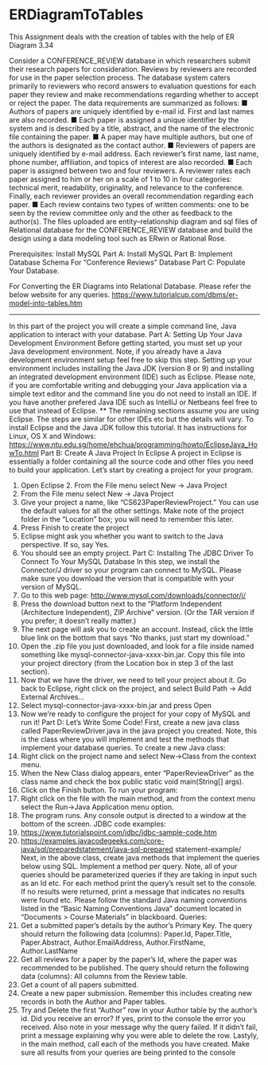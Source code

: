 # ERDiagramToTables
This Assignment deals with the creation of tables with the help of ER Diagram 3.34

Consider a CONFERENCE_REVIEW database in which researchers submit
their research papers for consideration. Reviews by reviewers are recorded
for use in the paper selection process. The database system caters primarily
to reviewers who record answers to evaluation questions for each paper they
review and make recommendations regarding whether to accept or reject
the paper. The data requirements are summarized as follows:
■ Authors of papers are uniquely identified by e-mail id. First and last names
are also recorded.
■ Each paper is assigned a unique identifier by the system and is described
by a title, abstract, and the name of the electronic file containing the paper.
■ A paper may have multiple authors, but one of the authors is designated as
the contact author.
■ Reviewers of papers are uniquely identified by e-mail address. Each reviewer’s first name, last name, phone number, affiliation, and topics of interest are also recorded.
■ Each paper is assigned between two and four reviewers. A reviewer rates
each paper assigned to him or her on a scale of 1 to 10 in four categories:
technical merit, readability, originality, and relevance to the conference.
Finally, each reviewer provides an overall recommendation regarding
each paper.
■ Each review contains two types of written comments: one to be seen by
the review committee only and the other as feedback to the author(s).
The files uploaded are entity–relationship diagram and sql files of Relational database for the CONFERENCE_REVIEW database and build the design using a data modeling tool such as ERwin or Rational Rose.

Prerequisites: Install MySQL
Part A: Install MySQL
Part B: Implement Database Schema For “Conference Reviews” Database
Part C: Populate Your Database.

For Converting the ER Diagrams into Relational Database. Please refer the below website for any queries.
https://www.tutorialcup.com/dbms/er-model-into-tables.htm

---------------------------------------------------------------------------------------------------------------------------------------------------------------------

In this part of the project you will create a simple command line, Java application to interact with
your database.
Part A: Setting Up Your Java Development Environment
Before getting started, you must set up your Java development environment. Note, if you
already have a Java development environment setup feel free to skip this step.
Setting up your environment includes installing the Java JDK (version 8 or 9) and installing an
integrated development environment (IDE) such as Eclipse.
Please note, if you are comfortable writing and debugging your Java application via a simple
text editor and the command line you do not need to install an IDE. If you have another prefered
Java IDE such as IntelliJ or Netbeans feel free to use that instead of Eclipse.
** The remaining sections assume you are using Eclipse. The steps are similar for other IDEs
etc but the details will vary.
To install Eclipse and the Java JDK follow this tutorial. It has instructions for Linux, OS X
and Windows:
https://www.ntu.edu.sg/home/ehchua/programming/howto/EclipseJava_HowTo.html
Part B: Create A Java Project In Eclipse
A project in Eclipse is essentially a folder containing all the source code and other files you need
to build your application. Let’s start by creating a project for your program.
1. Open Eclipse 2. From the File menu select New → Java Project
2. From the File menu select New → Java Project
3. Give your project a name, like “CS623PaperReviewProject.” You can use the default values
for all the other settings. Make note of the project folder in the “Location” box; you will need to
remember this later.
4. Press Finish to create the project
5. Eclipse might ask you whether you want to switch to the Java perspective. If so, say Yes.
6. You should see an empty project.
Part C: Installing The JDBC Driver To Connect To Your MySQL Database
In this step, we install the Connector/J driver so your program can connect to MySQL. Please
make sure you download the version that is compatible with your version of MySQL.
1. Go to this web page: http://www.mysql.com/downloads/connector/j/
2. Press the download button next to the “Platform Independent (Architecture Independent),
ZIP Archive” version. (Or the TAR version if you prefer; it doesn’t really matter.)
3. The next page will ask you to create an account. Instead, click the little blue link on the
bottom that says “No thanks, just start my download.”
4. Open the .zip file you just downloaded, and look for a file inside named something like
mysql-connector-java-xxxx-bin.jar. Copy this file into your project directory (from the Location
box in step 3 of the last section).
5. Now that we have the driver, we need to tell your project about it. Go back to Eclipse, right
click on the project, and select Build Path → Add External Archives…
6. Select mysql-connector-java-xxxx-bin.jar and press Open
7. Now we’re ready to configure the project for your copy of MySQL and run it!
Part D: Let’s Write Some Code!
First, create a new java class called PaperReviewDriver.java in the java project you created.
Note, this is the class where you will implement and test the methods that implement your
database queries.
To create a new Java class:
1. Right click on the project name and select New->Class from the context menu.
2. When the New Class dialog appears, enter “PaperReviewDriver” as the class name and
check the box public static void main(String[] args).
3. Click on the Finish button.
To run your program:
4. Right click on the file with the main method, and from the context menu select the
Run->Java Application menu option.
5. The program runs. Any console output is directed to a window at the bottom of the
screen.
JDBC code examples:
6. https://www.tutorialspoint.com/jdbc/jdbc-sample-code.htm
7. https://examples.javacodegeeks.com/core-java/sql/preparedstatement/java-sql-prepared
statement-example/
Next, in the above class, create java methods that implement the queries below using SQL.
Implement a method per query. Note, all of your queries should be parameterized queries if
they are taking in input such as an Id etc. For each method print the query’s result set to the
console. If no results were returned, print a message that indicates no results were found etc.
Please follow the standard Java naming conventions listed in the “Basic Naming
Conventions Java” document located in “Documents > Course Materials” in blackboard.
Queries:
1. Get a submitted paper’s details by the author’s Primary Key. The query should return the
following data (columns): Paper.Id, Paper.Title, Paper.Abstract, Author.EmailAddress,
Author.FirstName, Author.LastName
2. Get all reviews for a paper by the paper’s Id, where the paper was recommended to be
published. The query should return the following data (columns): All columns from the
Review table.
3. Get a count of all papers submitted.
4. Create a new paper submission. Remember this includes creating new records in both
the Author and Paper tables.
5. Try and Delete the first “Author” row in your Author table by the author’s id. Did you
receive an error? If yes, print to the console the error you received. Also note in your
message why the query failed. If it didn’t fail, print a message explaining why you were
able to delete the row.
Lastyly, in the main method, call each of the methods you have created. Make sure all results
from your queries are being printed to the console
